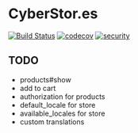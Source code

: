 # CyberStor.es

[![Build Status](https://semaphoreci.com/api/v1/yurykotlyarov/cyberstores/branches/master/badge.svg)](https://semaphoreci.com/yurykotlyarov/cyberstores) [![codecov](https://codecov.io/gh/yura/cyberstores/branch/master/graph/badge.svg)](https://codecov.io/gh/yura/cyberstores) [![security](https://hakiri.io/github/yura/cyberstores/master.svg)](https://hakiri.io/github/yura/cyberstores/master)


## TODO

* products#show
* add to cart
* authorization for products
* default_locale for store
* available_locales for store
* custom translations

